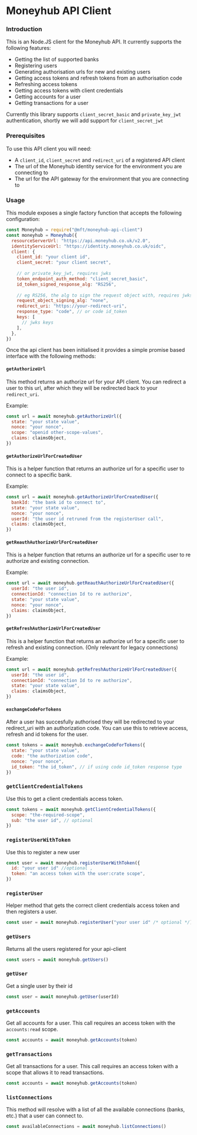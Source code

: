 # Moneyhub API Client

### Introduction

This is an Node.JS client for the Moneyhub API. It currently supports the following features:

- Getting the list of supported banks
- Registering users
- Generating authorisation urls for new and existing users
- Getting access tokens and refresh tokens from an authorisation code
- Refreshing access tokens
- Getting access tokens with client credentials
- Getting accounts for a user
- Getting transactions for a user

Currently this library supports `client_secret_basic` and `private_key_jwt` authentication, shortly we will add support for `client_secret_jwt`

### Prerequisites

To use this API client you will need:

- A `client_id`, `client_secret` and `redirect_uri` of a registered API client
- The url of the Moneyhub identity service for the environment you are connecting to
- The url for the API gateway for the environment that you are connecting to

### Usage

This module exposes a single factory function that accepts the following configuration:

```javascript
const Moneyhub = require("@mft/moneyhub-api-client")
const moneyhub = Moneyhub({
  resourceServerUrl: "https://api.moneyhub.co.uk/v2.0",
  identityServiceUrl: "https://identity.moneyhub.co.uk/oidc",
  client: {
    client_id: "your client id",
    client_secret: "your client secret",
    
    // or private_key_jwt, requires jwks
    token_endpoint_auth_method: "client_secret_basic",
    id_token_signed_response_alg: "RS256",
    
    // eg RS256, the alg to sign the request object with, requires jwks
    request_object_signing_alg: "none",
    redirect_uri: "https://your-redirect-uri",
    response_type: "code", // or code id_token
    keys: [
      // jwks keys
    ],
  },
})
```

Once the api client has been initialised it provides a simple promise based interface with the following methods:

#### `getAuthorizeUrl`

This method returns an authorize url for your API client. You can redirect a user to this url, after which they will be redirected back to your `redirect_uri`.

Example:

```javascript
const url = await moneyhub.getAuthorizeUrl({
  state: "your state value",
  nonce: "your nonce",
  scope: "openid other-scope-values",
  claims: claimsObject,
})
```

#### `getAuthorizeUrlForCreatedUser`

This is a helper function that returns an authorize url for a specific user to connect to a specific bank.

Example:

```javascript
const url = await moneyhub.getAuthorizeUrlForCreatedUser({
  bankId: "the bank id to connect to",
  state: "your state value",
  nonce: "your nonce",
  userId: "the user id retruned from the registerUser call",
  claims: claimsObject,
})
```

#### `getReauthAuthorizeUrlForCreatedUser`

This is a helper function that returns an authorize url for a specific user to re authorize and existing connection.

Example:

```javascript
const url = await moneyhub.getReauthAuthorizeUrlForCreatedUser({
  userId: "the user id",
  connectionId: "connection Id to re authorize",
  state: "your state value",
  nonce: "your nonce",
  claims: claimsObject,
})
```

#### `getRefreshAuthorizeUrlForCreatedUser`

This is a helper function that returns an authorize url for a specific user to refresh and existing connection.  (Only relevant for legacy connections)

Example:

```javascript
const url = await moneyhub.getRefreshAuthorizeUrlForCreatedUser({
  userId: "the user id",
  connectionId: "connection Id to re authorize",
  state: "your state value",
  claims: claimsObject,
})
```

#### `exchangeCodeForTokens`

After a user has succesfully authorised they will be redirected to your redirect_uri with an authorization code. You can use this to retrieve access, refresh and id tokens for the user.

```javascript
const tokens = await moneyhub.exchangeCodeForTokens({
  state: "your state value",
  code: "the authorization code",
  nonce: "your nonce",
  id_token: "the id_token", // if using code id_token response type
})
```

### `getClientCredentialTokens`

Use this to get a client credentials access token.

```javascript
const tokens = await moneyhub.getClientCredentialTokens({
  scope: "the-required-scope",
  sub: "the user id", // optional
})
```

### `registerUserWithToken`

Use this to register a new user

```javascript
const user = await moneyhub.registerUserWithToken({
  id: "your user id" //optional ,
  token: "an access token with the user:crate scope",
})
```

### `registerUser`

Helper method that gets the correct client credentials access token and then registers a user.

```javascript
const user = await moneyhub.registerUser("your user id" /* optional */)
```

### `getUsers`

Returns all the users registered for your api-client

```javascript
const users = await moneyhub.getUsers()
```

### `getUser`

Get a single user by their id

```javascript
const user = await moneyhub.getUser(userId)
```

### `getAccounts`

Get all accounts for a user. This call requires an access token with the `accounts:read` scope.

```javascript
const accounts = await moneyhub.getAccounts(token)
```

### `getTransactions`

Get all transactions for a user. This call requires an access token with a scope that allows it to read transactions.

```javascript
const accounts = await moneyhub.getAccounts(token)
```

### `listConnections`

This method will resolve with a list of all the available connections (banks, etc.) that a user can connect to.

```javascript
const availableConnections = await moneyhub.listConnections()
```
